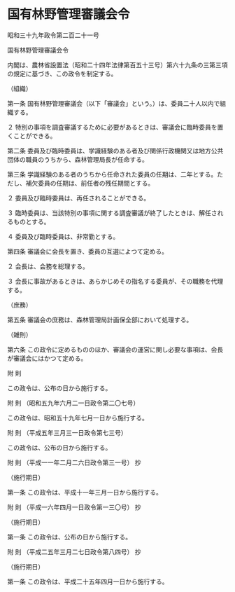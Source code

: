 # 国有林野管理審議会令

昭和三十九年政令第二百二十一号

国有林野管理審議会令

内閣は、農林省設置法（昭和二十四年法律第百五十三号）第六十九条の三第三項の規定に基づき、この政令を制定する。

（組織）

第一条 国有林野管理審議会（以下「審議会」という。）は、委員二十人以内で組織する。

２ 特別の事項を調査審議するために必要があるときは、審議会に臨時委員を置くことができる。

第二条 委員及び臨時委員は、学識経験のある者及び関係行政機関又は地方公共団体の職員のうちから、森林管理局長が任命する。

第三条 学識経験のある者のうちから任命された委員の任期は、二年とする。ただし、補欠委員の任期は、前任者の残任期間とする。

２ 委員及び臨時委員は、再任されることができる。

３ 臨時委員は、当該特別の事項に関する調査審議が終了したときは、解任されるものとする。

４ 委員及び臨時委員は、非常勤とする。

第四条 審議会に会長を置き、委員の互選によつて定める。

２ 会長は、会務を総理する。

３ 会長に事故があるときは、あらかじめその指名する委員が、その職務を代理する。

（庶務）

第五条 審議会の庶務は、森林管理局計画保全部において処理する。

（雑則）

第六条 この政令に定めるもののほか、審議会の運営に関し必要な事項は、会長が審議会にはかつて定める。

附 則

この政令は、公布の日から施行する。

附 則 （昭和五九年六月二一日政令第二〇七号）

この政令は、昭和五十九年七月一日から施行する。

附 則 （平成五年三月三一日政令第七三号）

この政令は、公布の日から施行する。

附 則 （平成一一年二月二六日政令第三一号） 抄

（施行期日）

第一条 この政令は、平成十一年三月一日から施行する。

附 則 （平成一六年四月一日政令第一三〇号） 抄

（施行期日）

第一条 この政令は、公布の日から施行する。

附 則 （平成二五年三月二七日政令第八四号） 抄

（施行期日）

第一条 この政令は、平成二十五年四月一日から施行する。
